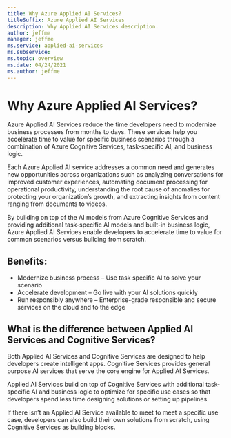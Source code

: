 ```yaml
---
title: Why Azure Applied AI Services?
titleSuffix: Azure Applied AI Services
description: Why Applied AI Services description.
author: jeffme
manager: jeffme
ms.service: applied-ai-services
ms.subservice:
ms.topic: overview
ms.date: 04/24/2021
ms.author: jeffme
---
```


# Why Azure Applied AI Services?

Azure Applied AI Services reduce the time developers need to modernize business processes from months to days. These services help you accelerate time to value for specific business scenarios through a combination of Azure Cognitive Services, task-specific AI, and business logic.  ​

Each Azure Applied AI service addresses a common need and generates new opportunities across organizations such as analyzing conversations for improved customer experiences, automating document processing for operational productivity, understanding the root cause of anomalies for protecting your organization’s growth, and extracting insights from content ranging from documents to videos.

By building on top of the AI models from Azure Cognitive Services and providing additional task-specific AI models and built-in business logic, Azure Applied AI Services enable developers to accelerate time to value for common scenarios versus building from scratch.

## Benefits: ​​
-	Modernize business process – Use task specific AI to solve your scenario
-	Accelerate development – Go live with your AI solutions quickly
-	Run responsibly anywhere – Enterprise-grade responsible and secure services on the cloud and to the edge 
 

## What is the difference between Applied AI Services and  Cognitive Services? 
 
Both Applied AI Services and Cognitive Services are designed to help developers create intelligent apps. Cognitive Services provides general purpose AI services that serve the core engine for Applied AI Services.  
 
Applied AI Services build on top of Cognitive Services with additional task-specific AI and business logic to optimize for specific use cases so that developers spend less time designing solutions or setting up pipelines.  
 
If there isn’t an Applied AI Service available to meet to meet a specific use case, developers can also build their own solutions from scratch, using Cognitive Services as building blocks. 

